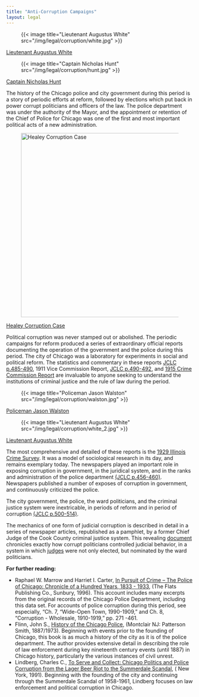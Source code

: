 ```yaml
---
title: "Anti-Corruption Campaigns"
layout: legal
---
```


<section class="section">
  <div class="tiles">
    <div class="tile is-ancestor has-text-centered">
      <div class="tile is-child">
        <figure>
          {{< image title="Lieutenant Augustus White" src="/img/legal/corruption/white.jpg" >}}
      </figure>
        <a href="/historical/timeline/1917/446/">Lieutenant Augustus White</a>
      </div>
      <div class="tile is-child">
        <figure>
          {{< image title="Captain Nicholas Hunt" src="/img/legal/corruption/hunt.jpg" >}}
        </figure>
        <a href="/historical/timeline/1917/431/">Captain Nicholas Hunt</a>
      </div>
    </div>
  </div>
</section>

<p>The history of the Chicago police and city government during this period is a story of periodic efforts at reform, followed by elections which put back in power corrupt politicians and officers of the law. The police department was under the authority of the Mayor, and the appointment or retention of the Chief of Police for Chicago was one of the first and most important political acts of a new administration.</p>

<section class="section">
  <div class="level">
    <div class="level-item">
      <figure class="image">
        <img src="/img/legal/corruption/healey.jpg" title="Healey Corruption Case" data-jslghtbx="" data-jslghtbx-caption="Healey Corruption Case" style="width:495px;height:auto;">
      </figure>
      <a href="/historical/timeline/1916/430/">Healey Corruption Case</a>
    </div>
  </div>
</section>

<p>Political corruption was never stamped out or abolished.  The periodic campaigns for reform produced a series of extraordinary official reports documenting the operation of the government and the police during this period.  The city of Chicago was a laboratory for experiments in social and political reform. The statistics and commentary in these reports <a href="/docs_fk/homicide/jclc485-490.pdf">JCLC p.485-490</a>, 1911 Vice Commission Report, <a href="/docs_fk/homicide/jclc490-492.pdf">JCLC p.490-492</a>, and <a href="/pubs/ccreport">1915 Crime Commission Report</a> are invaluable to anyone seeking to understand the institutions of criminal justice and the rule of law during the period.</p>

<section class="section">
  <div class="tiles">
    <div class="tile is-ancestor has-text-centered">
      <div class="tile is-child">
        <figure>
          {{< image title="Policeman Jason Walston" src="/img/legal/corruption/walston.jpg" >}}
        </figure>
        <a href="/historical/timeline/1915/432/">Policeman Jason Walston</a>
      </div>
      <div class="tile is-child">
        <figure>
          {{< image title="Lieutenant Augustus White" src="/img/legal/corruption/white_2.jpg" >}}
        </figure>
        <a href="/historical/timeline/1917/437/">Lieutenant Augustus White</a>
      </div>
    </div>
  </div>
</section>

<p>The most comprehensive and detailed of these reports is the <a href="/pubs/icc/">1929 Illinois Crime Survey</a>. It was a model of sociological research in its day, and remains exemplary today. The newspapers played an important role in exposing corruption in government, in the juridical system, and in the ranks and administration of the police department <a href="/docs_fk/homicide/jclc456-460.pdf">(JCLC p.456-460)</a>. Newspapers published a number of exposes of corruption in government, and continuously criticized the police.</p>

<p>The city government, the police, the ward politicians, and the criminal justice system were inextricable, in periods of reform and in period of corruption <a href="/docs_fk/homicide/jclc500-514.pdf">(JCLC p.500-514)</a>.</p>
<p>The mechanics of one form of judicial corruption is described in detail in a series of newspaper articles, republished as a pamphlet, by a former Chief Judge of the Cook County criminal justice system. This revealing <a href="/pubs/graft/">document</a> chronicles exactly how corrupt politicians controlled judicial behavior, in a system in which <a href="/legal/judges/">judges</a> were not only elected, but nominated by the ward politicians.</p>

**For further reading:**

- Raphael W. Marrow and Harriet I. Carter, <a href="https://www.amazon.com/exec/obidos/tg/detail/-/1883033047/qid=1086273906/sr=1-1/ref=sr_1_1/104-5698753-1575148?v=glance&amp;s=books">In Pursuit of Crime – The Police of Chicago: Chronicle of a Hundred Years, 1833 - 1933</a>, (The Flats Publishing Co., Sunbury, 1996). This account includes many excerpts from the original records of the Chicago Police Department, including this data set. For accounts of police corruption during this period, see especially, “Ch. 7, “Wide-Open Town, 1990-1909,” and Ch. 8, “Corruption - Wholesale, 1910-1919,” pp. 271 -461.
- Flinn, John S., <a href="https://www.amazon.com/exec/obidos/tg/detail/-/0875851649/qid=1086273953/sr=1-2/ref=sr_1_2/104-5698753-1575148?v=glance&amp;s=books">History of the Chicago Police</a>, (Montclair NJ: Patterson Smith, 1887/1973). Beginning with events prior to the founding of Chicago, this book is as much a history of the city as it is of the police department. The author provides extensive detail in describing the role of law enforcement during key nineteenth century events (until 1887) in Chicago history, particularly the various instances of civil unrest.
- Lindberg, Charles C., <a href="https://www.amazon.com/exec/obidos/tg/detail/-/0275934152/qid=1086274008/sr=1-1/ref=sr_1_1/104-5698753-1575148?v=glance&amp;s=books">To Serve and Collect: Chicago Politics and Police Corruption from the Lager Beer Riot to the Summerdale Scandal</a>, ( New York, 1991). Beginning with the founding of the city and continuing through the Summerdale Scandal of 1958-1961, Lindberg focuses on law enforcement and political corruption in Chicago.
